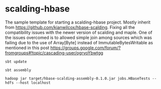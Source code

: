 scalding-hbase
==============

The sample template for starting a scalding-hbase project. 
Mostly inherit from https://github.com/kianwilcox/hbase-scalding. 
Fixing all the compatibility issues with the newer version of scalding and maple. 
One of the issues overcomed is to allowed simple join among sources which was failing 
due to the use of Array[Byte] instead of ImmutableBytesWritable as mentioned in this post 
https://groups.google.com/forum/?fromgroups#!topic/cascading-user/ogrvoYbwtgg

    sbt update
  
    sbt assembly

    hadoop jar target/hbase-scalding-assembly-0.1.0.jar jobs.HBaseTests --hdfs --host localhost

